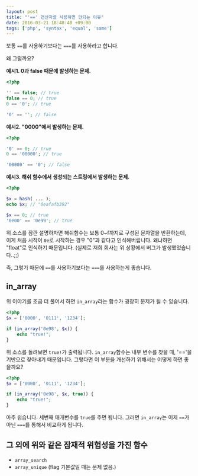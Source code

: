 ```yaml
---
layout: post
title: "'==' 연산자를 사용하면 안되는 이유"
date: 2016-03-21 18:48:40 +09:00
tags: ['php', 'syntax', 'equal', 'same']
---
```


보통 `==`를 사용하기보다는 `===`를 사용하라고 합니다.

왜 그럴까요?

**예시1. 0과 false 때문에 발생하는 문제.**

```php
<?php

'' == false; // true
false == 0; // true
0 == '0'; // true

'0' == ''; // false
```

**예시2. "0000"에서 발생하는 문제.**

```php
<?php

'0' == 0; // true
0 == '00000'; // true

'00000' == '0'; // false
```

**예시3. 해쉬 함수에서 생성되는 스트링에서 발생하는 문제.**

```php
<?php

$x = hash( ... );
echo $x; // "0eafafb392"

$x == 0; // true
'0e00' == '0e99'; // true
```

위 소스를 잠깐 설명하자면 해쉬함수는 보통 0~f까지로 구성된 문자열을 반환하는데,
이게 처음 시작이 `0e`로 시작하는 경우 "0"과 같다고 인식해버립니다. 왜냐하면
"float"로 인식하기 때문입니다. (실제로 저희 회사는 위 상황에서 버그가
발생했었습니다..;;)

즉, 그렇기 때문에 `==`를 사용하기보다는 `===`를 사용하는게 좋습니다.

## in_array

위 이야기를 조금 더 풀어서 하면 `in_array`라는 함수가 굉장히 문제가 될 수
있습니다.

```php
<?php
$x = ['0000', '0111', '1234'];

if (in_array('0e98', $x)) {
    echo "true!";
}
```

위 소스를 돌려보면 `true!`가 출력됩니다. `in_array`함수는 내부 변수를 찾을 때,
'=='을 기반으로 찾아내기 때문입니다. 그렇다면 이 부분을 개선하기 위해서는
어떻게 하면 좋을까요?

```php
<?php
$x = ['0000', '0111', '1234'];

if (in_array('0e98', $x, true)) {
    echo "true!";
}
```

아주 쉽습니다. 세번째 매개변수를 `true`를 주면 됩니다. 그러면 `in_array`는 이제
`==`가 아닌 `===`를 통해서 비교하게 됩니다.

## 그 외에 위와 같은 잠재적 위험성을 가진 함수

- `array_search`
- `array_unique` (flag 기본값일 때는 문제 없음.)
